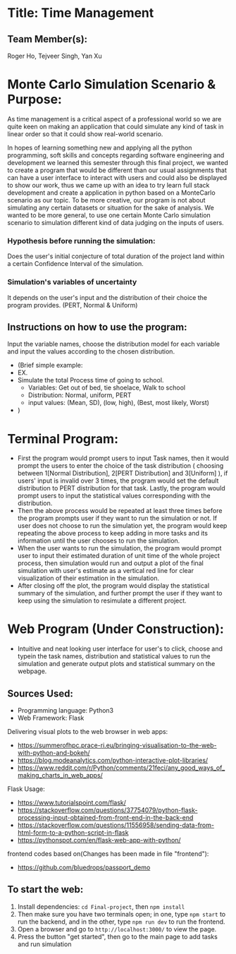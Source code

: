 
# Title: Time Management

## Team Member(s):
Roger Ho, Tejveer Singh, Yan Xu

# Monte Carlo Simulation Scenario & Purpose:
As time management is a critical aspect of a professional world so we are quite keen on making an application that could simulate any kind of task in linear order so that it could show real-world scenario.

In hopes of learning something new and applying all the python programming, soft skills and concepts regarding software engineering and development we learned this semester through this final project, we wanted to create a program that would be different than our usual assignments that can have a user interface to interact with users and could also be displayed to show our work, thus we came up with an idea to try learn full stack development and create a application in python based on a MonteCarlo scenario as our topic. To be more creative, our program is not about simulating any certain datasets or situation for the sake of analysis. We wanted to be more general, to use one certain Monte Carlo simulation scenario to simulation different kind of data judging on the inputs of users.


### Hypothesis before running the simulation:
Does the user's initial conjecture of total duration of the project land within a certain Confidence Interval of the simulation.

### Simulation's variables of uncertainty
It depends on the user's input and the distribution of their choice the program provides. (PERT, Normal & Uniform)

## Instructions on how to use the program:
Input the variable names, choose the distribution model for each variable and input the values according to the chosen distribution.
- (Brief simple example:
- EX.
- Simulate the total Process time of going to school.
     - Variables: Get out of bed, tie shoelace, Walk to school
     - Distribution:  Normal,     uniform,       PERT
     - input values: (Mean, SD), (low, high), (Best, most likely, Worst)
- )

# Terminal Program:
- First the program would prompt users to input Task names, then it would prompt the users to enter the choice of the task distribution ( choosing between 1[Normal Distribution], 2[PERT Distribution] and 3[Uniform] ), if users' input is invalid over 3 times, the program would set the default distribution to PERT distribution for that task. Lastly, the program would prompt users to input the statistical values corresponding with the distribution.
- Then the above process would be repeated at least three times before the program prompts user if they want to run the simulation or not. If user does not choose to run the simulation yet, the program would keep repeating the above process to keep adding in more tasks and its information until the user chooses to run the simulation.
- When the user wants to run the simulation, the program would prompt user to input their estimated duration of unit time of the whole project process, then simulation would run and output a plot of the final simulation with user's estimate as a vertical red line for clear visualization of their estimation in the simulation.
- After closing off the plot, the program would display the statistical summary of the simulation, and further prompt the user if they want to keep using the simulation to resimulate a different project.

# Web Program (Under Construction):
- Intuitive and neat looking user interface for user's to click, choose and typein the task names, distribution and statistical values to run the simulation and generate output plots and statistical summary on the webpage.

## Sources Used:
- Programming language: Python3
- Web Framework: Flask

Delivering visual plots to the web browser in web apps:
- https://summerofhpc.prace-ri.eu/bringing-visualisation-to-the-web-with-python-and-bokeh/
- https://blog.modeanalytics.com/python-interactive-plot-libraries/
- https://www.reddit.com/r/Python/comments/21feci/any_good_ways_of_making_charts_in_web_apps/

Flask Usage:
- https://www.tutorialspoint.com/flask/
- https://stackoverflow.com/questions/37754079/python-flask-processing-input-obtained-from-front-end-in-the-back-end
- https://stackoverflow.com/questions/11556958/sending-data-from-html-form-to-a-python-script-in-flask
- https://pythonspot.com/en/flask-web-app-with-python/

frontend codes based on(Changes has been made in file "frontend"):
- https://github.com/bluedrops/passport_demo

## To start the web:
1. Install dependencies: `cd Final-project`, then `npm install`
2. Then make sure you have two terminals open; in one, type `npm start` to run the backend, and in the other, type `npm run dev` to run the frontend. 
3. Open a browser and go to `http://localhost:3000/` to view the page.
4. Press the button "get started", then go to the main page to add tasks and run simulation
